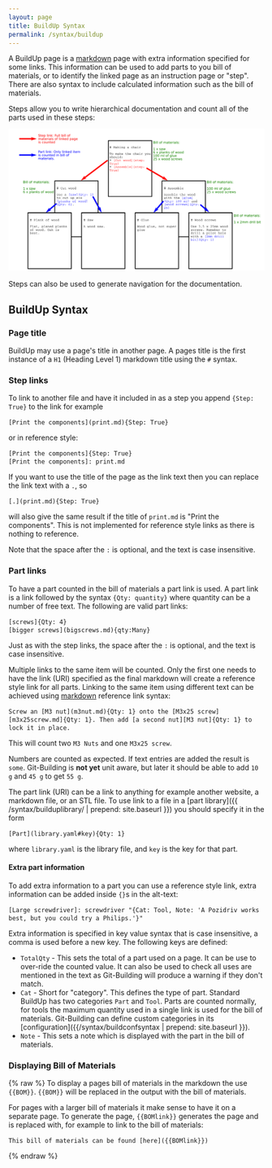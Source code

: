 ```yaml
---
layout: page
title: BuildUp Syntax
permalink: /syntax/buildup
---
```



A BuildUp page is a [markdown] page with extra information specified for some links. This information can be used to add parts to you bill of materials, or to identify the linked page as an instruction page or "step". There are also syntax to include calculated information such as the bill of materials.

[markdown]: https://github.com/adam-p/markdown-here/wiki/Markdown-Cheatsheet

Steps allow you to write hierarchical documentation and count all of the parts used in these steps:

![](/assets/Steps.png)

Steps can also be used to generate navigation for the documentation.

## BuildUp Syntax

### Page title

BuildUp may use a page's title in another page. A pages title is the first instance of a `H1` (Heading Level 1) markdown title using the `#` syntax.

### Step links

To link to another file and have it included in as a step you append `{Step: True}` to the link for example

    [Print the components](print.md){Step: True}

or in reference style:

    [Print the components]{Step: True}
    [Print the components]: print.md

If you want to use the title of the page as the link text then you can replace the link text with a `.`, so

    [.](print.md){Step: True}

will also give the same result if the title of `print.md` is "Print the components". This is not implemented for reference style links as there is nothing to reference.

Note that the space after the `:` is optional, and the text is case insensitive.

### Part links

To have a part counted in the bill of materials a part link is used. A part link is a link followed by the syntax `{Qty: quantity}` where quantity can be a number of free text. The following are valid part links:

    [screws]{Qty: 4}
    [bigger screws](bigscrews.md){qty:Many}

Just as with the step links, the space after the `:` is optional, and the text is case insensitive.

Multiple links to the same item will be counted. Only the first one needs to have the link (URI) specified as the final markdown will create a reference style link for all parts. Linking to the same item using different text can be achieved using [markdown] reference link syntax:

    Screw an [M3 nut](m3nut.md){Qty: 1} onto the [M3x25 screw][m3x25screw.md]{Qty: 1}. Then add [a second nut][M3 nut]{Qty: 1} to lock it in place.

This will count two `M3 Nuts` and one `M3x25 screw`.

Numbers are counted as expected. If text entries are added the result is `some`. Git-Building is **not yet** unit aware, but later it should be able to add `10 g` and `45 g` to get `55 g`. 

The part link (URI) can be a link to anything for example another website, a markdown file, or an STL file. To use link to a file in a [part library]({{ /syntax/builduplibrary/ | prepend: site.baseurl }}) you should specify it in the form

    [Part](library.yaml#key){Qty: 1}
    
where `library.yaml` is the library file, and `key` is the key for that part.

#### Extra part information

To add extra information to a part you can use a reference style link, extra information can be added inside `{}`s in the alt-text:

    [Large screwdriver]: screwdriver "{Cat: Tool, Note: 'A Pozidriv works best, but you could try a Philips.'}"

Extra information is specified in key value syntax that is case insensitive, a comma is used before a new key. The following keys are defined:

* `TotalQty` - This sets the total of a part used on a page. It can be use to over-ride the counted value. It can also be used to check all uses are mentioned in the text as Git-Building will produce a warning if they don't match.
* `Cat` - Short for "category". This defines the type of part. Standard BuildUp has two categories `Part` and `Tool`. Parts are counted normally, for tools the maximum quantity used in a single link is used for the bill of materials. Git-Building can define custom categories in its [configuration]({{/syntax/buildconfsyntax | prepend: site.baseurl }}).
* `Note` - This sets a note which is displayed with the part in the bill of materials.

### Displaying Bill of Materials
{% raw %}
To display a pages bill of materials in the markdown the use `{{BOM}}`. `{{BOM}}` will be replaced in the output with the bill of materials.

For pages with a larger bill of materials it make sense to have it on a separate page. To generate the page, `{{BOMlink}}` generates the page and is replaced with, for example to link to the bill of materials:
    
    This bill of materials can be found [here]({{BOMlink}})
{% endraw %}
